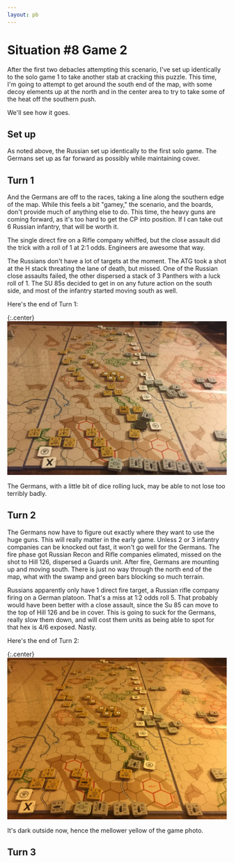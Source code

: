 ```yaml
---
layout: pb
---
```


# Situation #8 Game 2

After the first two debacles attempting this scenario, I've set up
identically to the solo game 1 to take another stab at cracking this
puzzle. This time, I'm going to attempt to get around the south end of
the map, with some decoy elements up at the north and in the center area
to try to take some of the heat off the southern push.

We'll see how it goes.

## Set up

As noted above, the Russian set up identically to the first solo game.
The Germans set up as far forward as possibly while maintaining cover.

## Turn 1

And the Germans are off to the races, taking a line along the southern
edge of the map. While this feels a bit "gamey," the scenario, and the
boards, don't provide much of anything else to do. This time, the heavy
guns are coming forward, as it's too hard to get the CP into position.
If I can take out 6 Russian infantry, that will be worth it.

The single direct fire on a Rifle company whiffed, but the close assault
did the trick with a roll of 1 at 2:1 odds. Engineers are awesome that
way.

The Russians don't have a lot of targets at the moment. The ATG took a
shot at the H stack threating the lane of death, but missed. One of the
Russian close assaults failed, the other dispersed a stack of 3 Panthers
with a luck roll of 1. The SU 85s decided to get in on any future action
on the south side, and most of the infantry started moving south as well.

Here's the end of Turn 1:

{:.center}
![End of Turn 1](/images/panzerblitz/s8_g2_t1.jpg)

The Germans, with a little bit of dice rolling luck, may be able to not
lose too terribly badly.

## Turn 2

The Germans now have to figure out exactly where they want to use the
huge guns. This will really matter in the early game. Unless 2 or 3
infantry companies can be knocked out fast, it won't go well for the
Germans. The fire phase got Russian Recon and Rifle companies
elimated, missed on the shot to Hill 126, dispersed a Guards unit.
After fire, Germans are mounting up and moving south. There is just no
way through the north end of the map, what with the swamp and green bars
blocking so much terrain.

Russians apparently only have 1 direct fire target, a Russian rifle
company firing on a German platoon. That's a miss at 1:2 odds roll 5.
That probably would have been better with a close assault, since the Su
85 can move to the top of Hill 126 and be in cover. This is going to
suck for the Germans, really slow them down, and will cost them units as
being able to spot for that hex is 4/6 exposed. Nasty.

Here's the end of Turn 2:

{:.center}
![End of Turn 2](/images/panzerblitz/s8_g2_t2.jpg)

It's dark outside now, hence the mellower yellow of the game photo.

## Turn 3


